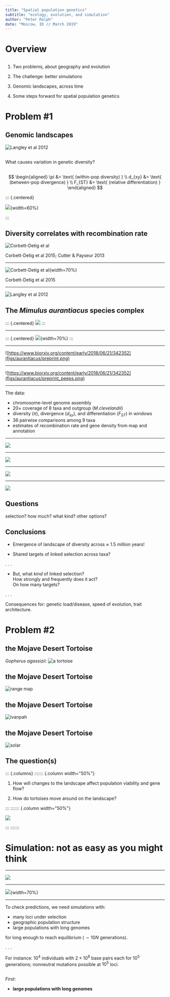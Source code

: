 ```yaml
---
title: "Spatial population genetics"
subtitle: "ecology, evolution, and simulation"
author: "Peter Ralph"
date: "Moscow, ID // March 2019"
---
```



# Overview

##

1. Two problems, about geography and evolution

2. The challenge: better simulations

3. Genomic landscapes, across time

4. Some steps forward for spatial population genetics


# Problem #1

## Genomic landscapes


![Langley et al 2012](figs/from_the_literature/langley-et-al-2012-chr3-pi-and-rho.png)


##


What causes variation in genetic diversity?



##

$$
\begin{aligned}
\pi &= \text{ (within-pop diversity) } \\
d_{xy} &= \text{ (between-pop divergence) } \\
F_{ST} &= \text{ (relative differentiation) }
\end{aligned}
$$

::: {.centered}

![](figs/fst_tree.png){width=60%}

:::

## Diversity correlates with recombination rate

![Corbett-Detig et al](figs/from_the_literature/corbett-detig-divergence-recomb-drosophila.png)

Corbett-Detig et al 2015; Cutter & Payseur 2013 

--------------------

![Corbett-Detig et al](figs/from_the_literature/corbett-detig-divergence-recomb-all-species.png){width=70%}

Corbett-Detig et al 2015

-------------------

![Langley et al 2012](figs/from_the_literature/langley-et-al-2012-chr3-pi-and-rho.png)

<!--
-------------------

![McVicker et al 2009](figs/from_the_literature/mcvicker-2009-hu_chr1-landscape.png)
![](figs/from_the_literature/mcvicker-2009-hu_chr1-landscape-caption.png)

McVicker et al 2009
-->

The *Mimulus aurantiacus* species complex
-----------------------------------------

::: {.centered}
![](figs/aurantiacus/phylogeny.png)
:::


------------------

::: {.centered}
![](figs/aurantiacus/stankowski-color-cline.png){width=70%}
:::

----------------------------------

![https://www.biorxiv.org/content/early/2018/06/21/342352](figs/aurantiacus/preprint.png)

----------------------------------

![https://www.biorxiv.org/content/early/2018/06/21/342352](figs/aurantiacus/preprint_peeps.png)



-------------------------

The data:

- chromosome-level genome assembly
- $20\times$ coverage of 8 taxa and outgroup (*M.clevelandii*)
- diversity ($\pi$), divergence ($d_{xy}$),
    and differentiation ($F_{ST}$) in windows
- 36 pairwise comparisons among 9 taxa
- estimates of recombination rate and gene density
    from map and annotation

<!--
## A spectrum of differentiation

![](figs/aurantiacus/distributions.png)
-->

-------------------

![](figs/aurantiacus/lg1.png)

---------------------

![](figs/aurantiacus/cor-across-time-0.png)

---------------------

![](figs/aurantiacus/cor-across-time-1.png)

---------------------

![](figs/aurantiacus/cor-across-time-2.png)


## Questions

selection? how much? what kind? other options?

## Conclusions

- Emergence of landscape of diversity across $\approx$ 1.5 million years!

- Shared targets of linked selection across taxa?

. . .

- But, what *kind* of linked selection? \
    How strongly and frequently does it act? \
    On how many targets?

. . .

Consequences for: genetic load/disease,
speed of evolution,
trait architecture.


<!-- Tortoise intro -->

# Problem #2

## the Mojave Desert Tortoise

  *Gopherus agassizii:*
  ![a tortoise](figs/tortoise/tortoise-in-burrow.jpg)

## the Mojave Desert Tortoise

  ![range map](figs/tortoise/range-abundance-map.jpeg)

## the Mojave Desert Tortoise

  ![ivanpah](figs/tortoise/ivanpah-opens.png)

## the Mojave Desert Tortoise

  ![solar](figs/tortoise/latimes-torts-delay-solar.png)

## The question(s)


::: {.columns}
::::::: {.column width="50%"}

1. How will changes to the landscape affect population viability and gene flow?

2. How do tortoises move around on the landscape?

:::
::::::: {.column width="50%"}

![](figs/tortoise/drecp-pref-alt-snapshot.png)

:::
:::::::






<!-- section SIMULATION -->

# Simulation: not as easy as you might think

-----------------------------------------

![](figs/aurantiacus/phylogeny.png)

------------------

![](figs/aurantiacus/stankowski-color-cline.png){width=70%}


-----------------------------

To check predictions, we need simulations with:

- many loci under selection
- geographic population structure
- large populations with long genomes

for long enough to reach equilibrium ($\sim 10N$ generations).

. . .

For instance: $10^4$ individuals with $2 \times 10^8$ base pairs each for $10^5$ generations;
nonneutral mutations possible at $10^5$ loci.


##

*First:*

- **large populations with long genomes**



